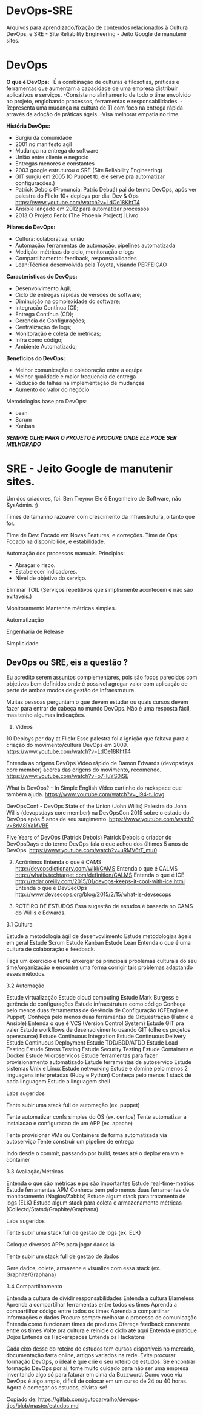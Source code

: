 # DevOps-SRE
Arquivos para aprendizado/fixação de conteudos relacionados à Cultura DevOps, e SRE - Site Reliability Engineering - Jeito Google de manutenir sites.

# DevOps

**O que é DevOps:**
-É a combinação de culturas e filosofias, práticas e ferramentas que aumentam a capacidade de uma empresa distribuir aplicativos e serviços.
-Consiste no alinhamento de todo o time envolvido no projeto, englobando processos, ferramentas e responsabilidades.
-Representa uma mudança na cultura de TI com foco na entrega rápida através da adoção de práticas ágeis.
-Visa melhorar empatia no time.

**História DevOps:**
- Surgiu da comunidade
- 2001 no manifesto agil
- Mudança na entrega do software
- União entre cliente e negocio
- Entregas menores e constantes
- 2003 google estruturou o SRE (Site Reliability Engineering)
- GIT surgiu em 2005 (O Puppet tb, ele serve pra automatizar configurações.)
- Patrick Debois (Pronuncia: Patric Debuá) pai do termo DevOps, após ver palestra do Flickr 10+ deploys por dia: Dev & Ops https://www.youtube.com/watch?v=LdOe18KhtT4
- Ansible lançado em 2012 para automatizar processos
- 2013 O Projeto Fenix (The Phoenix Project) |Livro

**Pilares do DevOps:**
- Cultura: colaborativa, união
- Automação: ferramentas de automação, pipelines automatizada
- Medição: métricas do ciclo, monitoração e logs
- Compartilhamento: feedback, responsabilidades
- Lean:Técnica desenvolvida pela Toyota, visando PERFEIÇÃO

**Caracteristicas do DevOps:**
- Desenvolvimento Ágil;
- Ciclo de entregas rápidas de versões do software;
- Diminuição na complexidade do software;
- Integração Contínua (CI);
- Entrega Contínua (CD);
- Gerencia de Configurações;
- Centralização de logs;
- Monitoração e coleta de métricas;
- Infra como código;
- Ambiente Automatizado;

**Beneficios do DevOps:**
- Melhor comunicação e colaboração entre a equipe
- Melhor qualidade e maior frequencia de entrega
- Redução de falhas na implementação de mudanças
- Aumento do valor do negócio

Metodologias base pro DevOps:
- Lean
- Scrum
- Kanban

***SEMPRE OLHE PARA O PROJETO E PROCURE ONDE ELE PODE SER MELHORADO***

# SRE - Jeito Google de manutenir sites.

Um dos criadores, foi: Ben Treynor
Ele é Engenheiro de Software, não SysAdmin. ;)

Times de tamanho razoavel com crescimento da infraestrutura, o tanto que for.

Time de Dev: Focado em Novas Features, e correções.
Time de Ops: Focado na disponibilide, e estabilidade.

Automação dos processos manuais.
Principios:
- Abraçar o risco.
- Estabelecer indicadores.
- Nivel de objetivo do serviço.

Eliminar TOIL
(Serviços repetitivos que simplismente acontecem e não são evitaveis.)

Monitoramento
Mantenha métricas simples.

Automatização

Engenharia de Release

Simplicidade

## DevOps ou SRE, eis a questão ? 
Eu acredito serem assuntos complementares, pois são focos parecidos com objetivos bem definidos
onde é possivel agregar valor com aplicação de parte de ambos modos de gestão de Infraestrutura.


Muitas pessoas perguntam o que devem estudar ou quais cursos devem fazer para entrar de cabeça no mundo DevOps.
Não é uma resposta fácil, mas tenho algumas indicações.

1. Vídeos

10 Deploys per day at Flickr
Esse palestra foi a ignição que faltava para a criação do movimento/cultura DevOps em 2009.
https://www.youtube.com/watch?v=LdOe18KhtT4

Entenda as origens DevOps
Vídeo rápido de Damon Edwards (devopsdays core member) acerca das origens do movimento, recomendo.
https://www.youtube.com/watch?v=o7-IuYS0iSE

What is DevOps? - In Simple English
Vídeo curtinho do rackspace que também ajuda.
https://www.youtube.com/watch?v=_I94-tJlovg

DevOpsConf - DevOps State of the Union (John Willis)
Palestra do John Willis (devopsdays core member) na DevOpsCon 2015 sobre o estado do DevOps após 5 anos de seu surgimento.
https://www.youtube.com/watch?v=8rM8lYaMVBE

Five Years of DevOps (Patrick Debois)
Patrick Debois o criador do DevOpsDays e do termo DevOps fala o que achou dos últimos 5 anos de DevOps.
https://www.youtube.com/watch?v=uRMV6tT_mu0

2. Acrônimos
Entenda o que é CAMS
http://devopsdictionary.com/wiki/CAMS
Entenda o que é CALMS
http://whatis.techtarget.com/definition/CALMS
Entenda o que é ICE
http://radar.oreilly.com/2015/01/devops-keeps-it-cool-with-ice.html
Entenda o que é DevSecOps
 http://www.devsecops.org/blog/2015/2/15/what-is-devsecops    

3. ROTEIRO DE ESTUDOS
Essa sugestão de estudos é baseada no CAMS do Willis e Edwards.

3.1  Cultura

Estude a metodologia ágil de desenvovlimento
Estude metodologias ágeis em geral
Estude Scrum
Estude Kanban
Estude Lean
Entenda o que é uma cultura de colaboração e feedback.

Faça um exercicio e tente enxergar os principais problemas culturais do
seu time/organização e encontre uma forma corrigir tais problemas adaptando esses métodos.

3.2 Automação

Estude virtualização
Estude cloud computing
Estude Mark Burgess e gerência de configurações
Estude infraestrutura como código
Conheça pelo menos duas ferramentas de Gerência de Configuração (CFEngine e Puppet)
Conheça pelo menos duas ferramentas de Orquestração (Fabric e Ansible)
Entenda o que é VCS (Version Control System)
Estude GIT pra valer
Estude workflows de desenvolvimento usando GIT (olhe os projetos opensource)
Estude Continuous Integration
Estude Continuous Delivery
Estude Continuous Deployment
Estude TDD/BDD/ATDD
Estude Load Testing
Estude Stress Testing
Estude Security Testing
Estude Containers e Docker
Estude Microservicos
Estude ferramentas para fazer provisionamento automatizado
Estude ferramentas de autoserviço
Estude sistemas Unix e Linux
Estude networking
Estude e domine pelo menos 2 linguagens interpretadas (Ruby e Python)
Conheça pelo menos 1 stack de cada linguagem
Estude a linguagem shell

Labs sugeridos

Tente subir uma stack full de automação (ex. puppet)

Tente automatizar confs simples do OS (ex. centos)
Tente automatizar a instalacao e configuracao de um APP (ex. apache)


Tente provisionar VMs ou Containers de forma automatizada via autoserviço
Tente construir um pipeline de entrega

Indo desde o commit, passando por build, testes até o deploy em vm e container




3.3 Avaliação/Métricas

Entenda o que são métricas e pq são importantes
Estude real-time-metrics
Estude ferramentas APM
Conheca bem pelo menos duas ferramentas de monitoramento (Nagios/Zabbix)
Estude algum stack para tratamento de logs (ELK)
Estude algum stack para coleta e armazenamento métricas (Collectd/Statsd/Graphite/Graphana)

Labs sugeridos

Tente subir uma stack full de gestao de logs (ex. ELK)

Coloque diversos APPs para jogar dados lá


Tente subir um stack full de gestao de dados

Gere dados, colete, armazene e visualize com essa stack (ex. Graphite/Graphana)




3.4 Compartilhamento

Entenda a cultura de dividir responsabilidades
Entenda a cultura Blameless
Aprenda a compartilhar ferramentas entre todos os times
Aprenda a compartilhar código entre todos os times
Aprenda a compartilhar informações e dados
Procure sempre melhorar o processo de comunicação
Entenda como funcionam times de produtos
Ofereça feedback constante entre os times
Volte pra cultura  e reinicie o ciclo até aqui
Entenda e pratique Dojos
Entenda os Hackerspaces
Entenda os Hackatons


Cada eixo desse do roteiro de estudos tem cursos disponíveis no mercado, documentação farta online, artigos variados na rede.
Evite procurar formação DevOps, o ideal é que crie o seu roteiro de estudos.
Se encontrar formação DevOps por ai, tome muito cuidado para não ser uma empresa inventando algo só para faturar em cima da Buzzword.
Como voce viu DevOps é algo amplo, dificil de colocar em um curso de 24 ou 40 horas.
Agora é começar os estudos, divirta-se!

Copiado de: https://gitlab.com/gutocarvalho/devops-tips/blob/master/estudos.md